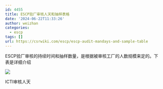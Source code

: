 ```yaml
---
id: 4455
title: ESCP验厂审核人天和抽样表格
date: '2024-06-22T11:33:26'
author: weizhan
categories:
  - escp
tags: []
url: https://csrwiki.com/escp/escp-audit-mandays-and-sample-table
---
```


ESCP验厂审核的持续时间和抽样数量，是根据被审核工厂的人数规模来定的。下表是详细介绍

![](https://csrwiki.com/wp-content/uploads/2023/10/ICTI验厂人天-774x1024.webp)

ICTI审核人天
